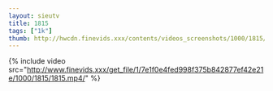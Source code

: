 ```yaml
--- 
layout: sieutv
title: 1815
tags: ["1k"]
thumb: http://hwcdn.finevids.xxx/contents/videos_screenshots/1000/1815/preview.mp4.jpg
---
```

{% include video src="http://www.finevids.xxx/get_file/1/7e1f0e4fed998f375b842877ef42e21e/1000/1815/1815.mp4/" %} 
